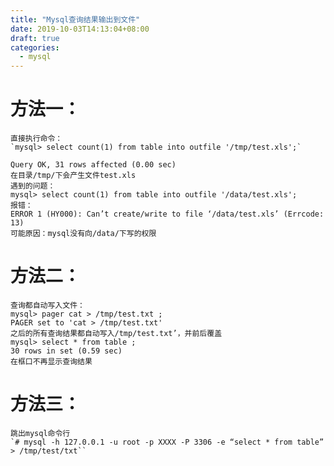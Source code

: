 ```yaml
---
title: "Mysql查询结果输出到文件"
date: 2019-10-03T14:13:04+08:00
draft: true
categories:
  - mysql
---
```


# 方法一：

    直接执行命令：
    `mysql> select count(1) from table into outfile '/tmp/test.xls';`

    Query OK, 31 rows affected (0.00 sec)
    在目录/tmp/下会产生文件test.xls
    遇到的问题：
    mysql> select count(1) from table into outfile '/data/test.xls';
    报错：
    ERROR 1 (HY000): Can’t create/write to file ‘/data/test.xls’ (Errcode: 13)
    可能原因：mysql没有向/data/下写的权限

# 方法二：

    查询都自动写入文件：
    mysql> pager cat > /tmp/test.txt ;
    PAGER set to 'cat > /tmp/test.txt'
    之后的所有查询结果都自动写入/tmp/test.txt’，并前后覆盖
    mysql> select * from table ;
    30 rows in set (0.59 sec)
    在框口不再显示查询结果


# 方法三：
    跳出mysql命令行
    `# mysql -h 127.0.0.1 -u root -p XXXX -P 3306 -e “select * from table” > /tmp/test/txt``

